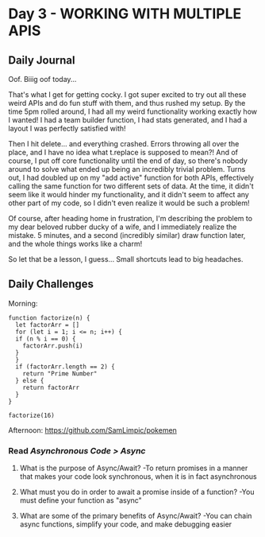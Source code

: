 # Day 3 - WORKING WITH MULTIPLE APIS

## Daily Journal
Oof.  Biiig oof today...

That's what I get for getting cocky.  I got super excited to try out all these weird APIs and do fun stuff with them, and thus rushed my setup.  By the time 5pm rolled around, I had all my weird functionality working exactly how I wanted!  I had a team builder function, I had stats generated, and I had a layout I was perfectly satisfied with!

Then I hit delete... and everything crashed.
Errors throwing all over the place, and I have no idea what t.replace is supposed to mean?!
And of course, I put off core functionality until the end of day, so there's nobody around to solve what ended up being an incredibly trivial problem.  Turns out, I had doubled up on my "add active" function for both APIs, effectively calling the same function for two different sets of data.  At the time, it didn't seem like it would hinder my functionality, and it didn't seem to affect any other part of my code, so I didn't even realize it would be such a problem!

Of course, after heading home in frustration, I'm describing the problem to my dear beloved rubber ducky of a wife, and I immediately realize the mistake.  5 minutes, and a second (incredibly similar) draw function later, and the whole things works like a charm!

So let that be a lesson, I guess... Small shortcuts lead to big headaches.

## Daily Challenges

Morning: 
``` JS
function factorize(n) {
  let factorArr = []
  for (let i = 1; i <= n; i++) {
  if (n % i == 0) {
    factorArr.push(i)
  }
  }
  if (factorArr.length == 2) {
    return "Prime Number"
  } else {
    return factorArr
  }
}

factorize(16)
```

Afternoon: https://github.com/SamLimpic/pokemen

### Read *Asynchronous Code > Async*

1. What is the purpose of Async/Await?
  -To return promises in a manner that makes your code look synchronous, when it is in fact asynchronous

2. What must you do in order to await a promise inside of a function?
  -You must define your function as "async"

3. What are some of the primary benefits of Async/Await?
  -You can chain async functions, simplify your code, and make debugging easier